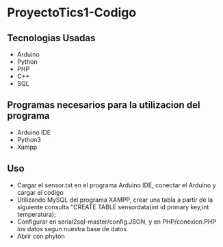 # ProyectoTics1-Codigo

## Tecnologias Usadas
- Arduino
- Python
- PHP
- C++
- SQL

## Programas necesarios para la utilizacion del programa
- Arduino IDE
- Python3
- Xampp

## Uso
- Cargar el sensor.txt en el programa Arduino IDE, conectar el Arduino y cargar el codigo
- Utilizando MySQL del programa XAMPP, crear una tabla a partir de la siguiente consulta "CREATE TABLE sensordata(int id primary key,int temperatura);
- Configurar en serial2sql-master/config.JSON, y en PHP/conexion.PHP los datos segun nuestra base de datos
- Abrir con phyton 

